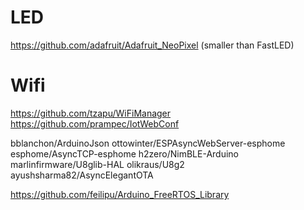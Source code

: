 # LED
https://github.com/adafruit/Adafruit_NeoPixel (smaller than FastLED)

# Wifi

https://github.com/tzapu/WiFiManager
https://github.com/prampec/IotWebConf

bblanchon/ArduinoJson
ottowinter/ESPAsyncWebServer-esphome
esphome/AsyncTCP-esphome
h2zero/NimBLE-Arduino
marlinfirmware/U8glib-HAL
olikraus/U8g2
ayushsharma82/AsyncElegantOTA

https://github.com/feilipu/Arduino_FreeRTOS_Library